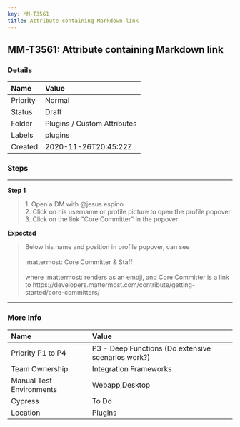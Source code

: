 ```yaml
---
key: MM-T3561
title: Attribute containing Markdown link
---
```


## MM-T3561: Attribute containing Markdown link

### Details

| Name     | Value                       |
| :------- | :-------------------------- |
| Priority | Normal                      |
| Status   | Draft                       |
| Folder   | Plugins / Custom Attributes |
| Labels   | plugins                     |
| Created  | 2020-11-26T20:45:22Z        |

### Steps

<hr/>

**Step 1**

> <article>1. Open a DM with @jesus.espino<br />2. Click on his username or profile picture to open the profile popover<br />3. Click on the link &quot;Core Committer&quot; in the popover</article>

**Expected**

> <article>Below his name and position in profile popover, can see<br /><br />:mattermost: Core Committer &amp; Staff<br /><br />where :mattermost: renders as an emoji, and Core Committer is a link to https://developers.mattermost.com/contribute/getting-started/core-committers/</article>

<hr/>

### More Info

| Name                     | Value                                              |
| :----------------------- | :------------------------------------------------- |
| Priority P1 to P4        | P3 - Deep Functions (Do extensive scenarios work?) |
| Team Ownership           | Integration Frameworks                             |
| Manual Test Environments | Webapp,Desktop                                     |
| Cypress                  | To Do                                              |
| Location                 | Plugins                                            |
